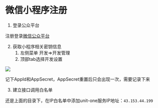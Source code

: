 # 微信小程序注册

1. 登录公众平台

注册登录[微信公众平台](https://mp.weixin.qq.com)

2. 获取小程序相关密钥信息
   1. 左侧菜单 开发=>开发管理
   2. 顶部tab选择开发设置

![](https://oss.kinda.info/image/Screenshot%202023-11-04%20at%2010.34.11.png)

记下AppId和AppSecret，AppSecret重置后只会出现一次，需要记录下来

3. 建立接口调用白名单

还是上面的目录下，在IP白名单中添加unit-one服务IP地址：`43.153.44.199`